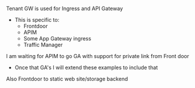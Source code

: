 Tenant GW is used for Ingress and API Gateway
- This is specific to:
  - Frontdoor
  - APIM
  - Some App Gateway ingress
  - Traffic Manager

I am waiting for APIM to go GA with support for private link from Front door
- Once that GA's I will extend these examples to include that

Also Frontdoor to static web site/storage backend